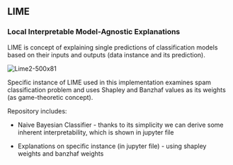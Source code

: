## LIME

### Local Interpretable Model-Agnostic Explanations

LIME is concept of explaining single predictions of classification models based on their inputs and outputs (data instance and its prediction).

![Lime2-500x81](https://user-images.githubusercontent.com/90426243/212056261-bb4f0045-f60c-4ef5-b165-c3b98d8472e2.png)


Specific instance of LIME used in this implementation examines spam classification problem and uses Shapley and Banzhaf values as its weights (as game-theoretic concept).

Repository includes:

* Naive Bayesian Classifier - thanks to its simplicity we can derive some inherent interpretability, which is shown in jupyter file

* Explanations on specific instance (in jupyter file) - using shapley weights and banzhaf weights
